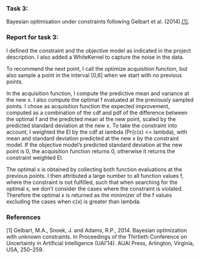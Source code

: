 ### Task 3:

Bayesian optimisation under constraints following Gelbart et al. (2014).[[1]](#1).

### Report for task 3:

I defined the constraint and the objective model as indicated in the project description. I also added a WhiteKernel to capture the noise in the data.

To recommend the next point, I call the optimize acquisition function, but also sample a point in the interval [0,6] when we start with no previous points.

In the acquisition function, I compute the predictive mean and variance at the new x. I also compute the optimal f evaluated at the previously sampled points. I chose as acquisition function the expected improvement, computed as a combination of the cdf and pdf of the difference between the optimal f and the predicted mean at the new point, scaled by the predicted standard deviation at the new x. To take the constraint into account, I weighted the EI by the cdf at lambda (Pr(c(x) <= lambda), with mean and standard deviation predicted at the new x by the constraint model. If the objective model’s predicted standard deviation at the new point is 0, the acquisition function returns 0, otherwise it returns the constraint weighted EI.

The optimal x is obtained by collecting both function evaluations at the previous points. I then attributed a large number to all function values f, where the constraint is not fulfilled, such that when searching for the optimal x, we don’t consider the cases where the constraint is violated. Therefore the optimal x is returned as the minimizer of the f values excluding the cases when c(x) is greater than lambda.

### References
<a name="1">[1]</a>
Gelbart, M.A., Snoek, J. and Adams, R.P., 2014. Bayesian optimization with unknown constraints. In Proceedings of the Thirtieth Conference on Uncertainty in Artificial Intelligence (UAI'14). AUAI Press, Arlington, Virginia, USA, 250–259.



